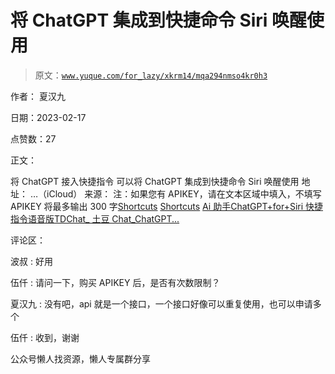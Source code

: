 # 将 ChatGPT 集成到快捷命令 Siri 唤醒使用

> 原文：[`www.yuque.com/for_lazy/xkrm14/mqa294nmso4kr0h3`](https://www.yuque.com/for_lazy/xkrm14/mqa294nmso4kr0h3)

作者： 夏汉九

日期：2023-02-17

点赞数：27

正文：

将 ChatGPT 接入快捷指令 可以将 ChatGPT 集成到快捷命令 Siri 唤醒使用 地址： …（iCloud） 来源： 注：如果您有 APIKEY，请在文本区域中填入，不填写 APIKEY 将最多输出 300 字[Shortcuts](https://tdchat.com/up) [Shortcuts](https://icloud.com/shortcuts/69407bdc8ba1483986d53f2474ec2aed) [Ai 助手ChatGPT+for+Siri 快捷指令语音版TDChat_ 土豆 Chat_ChatGPT...](https://tdchat.com/Siri.html)

评论区：

波叔 : 好用

伍仟 : 请问一下，购买 APIKEY 后，是否有次数限制？

夏汉九 : 没有吧，api 就是一个接口，一个接口好像可以重复使用，也可以申请多个

伍仟 : 收到，谢谢

公众号懒人找资源，懒人专属群分享

